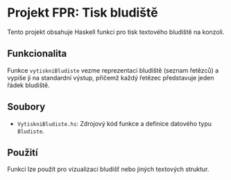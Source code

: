 # Projekt FPR: Tisk bludiště

Tento projekt obsahuje Haskell funkci pro tisk textového bludiště na konzoli.

## Funkcionalita

Funkce `vytiskniBludiste` vezme reprezentaci bludiště (seznam řetězců) a vypíše ji na standardní výstup, přičemž každý řetězec představuje jeden řádek bludiště.

## Soubory

*   `VytiskniBludiste.hs`: Zdrojový kód funkce a definice datového typu `Bludiste`.

## Použití

Funkci lze použít pro vizualizaci bludišť nebo jiných textových struktur.
